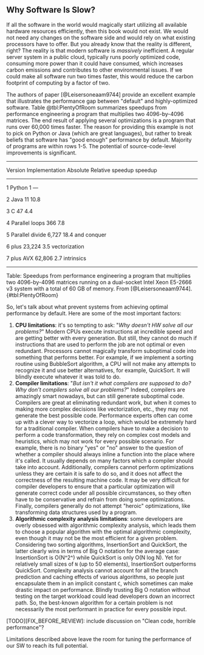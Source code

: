 ## Why Software Is Slow?

If all the software in the world would magically start utilizing all available hardware resources efficiently, then this book would not exist. We would not need any changes on the software side and would rely on what existing processors have to offer. But you already know that the reality is different, right? The reality is that modern software is *massively* inefficient. A regular server system in a public cloud, typically runs poorly optimized code, consuming more power than it could have consumed, which increases carbon emissions and contributes to other environmental issues. If we could make all software run two times faster, this would reduce the carbon footprint of computing by a factor of two.

The authors of paper [@Leisersoneaam9744] provide an excellent example that illustrates the performance gap between "default" and highly-optimized software. Table @tbl:PlentyOfRoom summarizes speedups from performance engineering a program that multiplies two 4096-by-4096 matrices. The end result of applying several optimizations is a program that runs over 60,000 times faster. The reason for providing this example is not to pick on Python or Java (which are great languages), but rather to break beliefs that software has "good enough" performance by default. Majority of programs are within rows 1-5. The potential of source-code-level improvements is significant.

-----------------------------------------------
Version   Implementation   Absolute    Relative 
                           speedup     speedup

-------   --------------   --------    --------
   1         Python           1            —

   2          Java           11          10.8

   3           C             47           4.4

   4      Parallel loops     366          7.8

   5      Parallel divide   6,727        18.4
            and conquer

   6          plus         23,224         3.5
           vectorization

   7        plus AVX       62,806         2.7
           intrinsics

--------------------------------------------------------------

Table: Speedups from performance engineering a program that multiplies two 4096-by-4096 matrices running on a dual-socket Intel Xeon E5-2666 v3 system with a total of 60 GB of memory. From [@Leisersoneaam9744]. {#tbl:PlentyOfRoom}

So, let's talk about what prevent systems from achieving optimal performance by default. Here are some of the most important factors:

1. **CPU limitations**: it's so tempting to ask: "*Why doesn't HW solve all our problems?*" Modern CPUs execute instructions at incredible speed and are getting better with every generation. But still, they cannot do much if instructions that are used to perform the job are not optimal or even redundant. Processors cannot magically transform suboptimal code into something that performs better. For example, if we implement a sorting routine using BubbleSort algorithm, a CPU will not make any attempts to recognize it and use better alternatives, for example, QuickSort. It will blindly execute whatever it was told to do.
2. **Compiler limitations**: "*But isn't it what compilers are supposed to do? Why don't compilers solve all our problems?*" Indeed, compilers are amazingly smart nowadays, but can still generate suboptimal code. Compilers are great at eliminating redundant work, but when it comes to making more complex decisions like vectorization, etc., they may not generate the best possible code. Performance experts often can come up with a clever way to vectorize a loop, which would be extremely hard for a traditional compiler. When compilers have to make a decision to perform a code transformation, they rely on complex cost models and heuristics, which may not work for every possible scenario. For example, there is no binary "yes" or "no" answer to the question of whether a compiler should always inline a function into the place where it's called. It usually depends on many factors which a compiler should take into account. Additionally, compilers cannot perform optimizations unless they are certain it is safe to do so, and it does not affect the correctness of the resulting machine code. It may be very difficult for compiler developers to ensure that a particular optimization will generate correct code under all possible circumstances, so they often have to be conservative and refrain from doing some optimizations. Finally, compilers generally do not attempt "heroic" optimizations, like transforming data structures used by a program.
3. **Algorithmic complexity analysis limitations**: some developers are overly obsessed with algorithmic complexity analysis, which leads them to choose a popular algorithm with the optimal algorithmic complexity, even though it may not be the most efficient for a given problem. Considering two sorting algorithms, InsertionSort and QuickSort, the latter clearly wins in terms of Big O notation for the average case: InsertionSort is O(N^2^) while QuickSort is only O(N log N). Yet for relatively small sizes of `N` (up to 50 elements), InsertionSort outperforms QuickSort. Complexity analysis cannot account for all the branch prediction and caching effects of various algorithms, so people just encapsulate them in an implicit constant `C`, which sometimes can make drastic impact on performance. Blindly trusting Big O notation without testing on the target workload could lead developers down an incorrect path. So, the best-known algorithm for a certain problem is not necessarily the most performant in practice for every possible input. 

[TODO][FIX_BEFORE_REVIEW]: include discussion on "Clean code, horrible performance"?

Limitations described above leave the room for tuning the performance of our SW to reach its full potential. 
